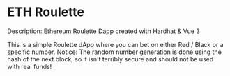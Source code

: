 # ETH Roulette

Description: Ethereum Roulette Dapp created with Hardhat & Vue 3

This is a simple Roulette dApp where you can bet on either Red / Black or a specific number.
Notice: The random number generation is done using the hash of the next block, so it isn't terribly secure and should not be used with real funds!

